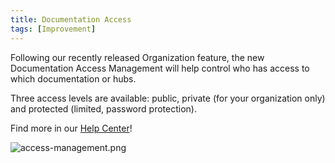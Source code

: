 ```yaml
---
title: Documentation Access
tags: [Improvement]
---
```


Following our recently released Organization feature, the new Documentation Access Management will help control who has access to which documentation or hubs.

Three access levels are available: public, private (for your organization only) and protected (limited, password protection).

Find more in our [Help Center](/help/publish-documentation/documentation-access-management/)!

![access-management.png](/images/changelog/access-management.png)
